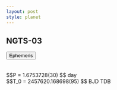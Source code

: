 ```yaml
---
layout: post
style: planet
---
```

<script src="../js/planets.js"></script>

## NGTS-03

<!-- Tab links -->
<div class="tab">
<button class="tablinks" onclick="openCity(event, 'Ephemeris')">Ephemeris</button>
</div>

<!-- Tab content -->
<div id="Ephemeris" class="tabcontent" markdown="1">
<br/><br/>
$$P = 1.6753728(30) $$ day <br/>
$$T_0 = 2457620.168698(95) $$ BJD TDB
<br/><br/>
<br/><br/>
</div>


